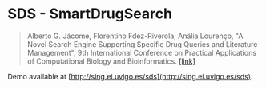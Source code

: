 SDS - SmartDrugSearch
======================

> Alberto G. Jácome, Florentino Fdez-Riverola, Anália Lourenço, "A Novel Search
> Engine Supporting Specific Drug Queries and Literature Management", 9th
> International Conference on Practical Applications of Computational Biology and
> Bioinformatics. [[link]](http://link.springer.com/chapter/10.1007%2F978-3-319-19776-0_11)

Demo available at [http://sing.ei.uvigo.es/sds](http://sing.ei.uvigo.es/sds).
